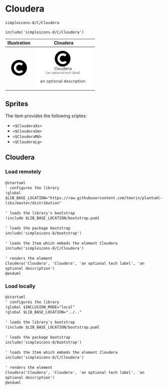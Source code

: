 # Cloudera


```text
simpleicons-8/C/Cloudera
```

```text
include('simpleicons-8/C/Cloudera')
```



| Illustration | Cloudera |
| :---: | :---: |
| ![illustration for Illustration](../../simpleicons-8/C/Cloudera.png) | ![illustration for Cloudera](../../simpleicons-8/C/Cloudera.Local.png) |



## Sprites
The item provides the following sriptes:

- `<$ClouderaXs>`
- `<$ClouderaSm>`
- `<$ClouderaMd>`
- `<$ClouderaLg>`





## Cloudera

### Load remotely
```plantuml
@startuml
' configures the library
!global $LIB_BASE_LOCATION="https://raw.githubusercontent.com/tmorin/plantuml-libs/master/distribution"

' loads the library's bootstrap
!include $LIB_BASE_LOCATION/bootstrap.puml

' loads the package bootstrap
include('simpleicons-8/bootstrap')

' loads the Item which embeds the element Cloudera
include('simpleicons-8/C/Cloudera')

' renders the element
Cloudera('Cloudera', 'Cloudera', 'an optional tech label', 'an optional description')
@enduml
```

### Load locally
```plantuml
@startuml
' configures the library
!global $INCLUSION_MODE="local"
!global $LIB_BASE_LOCATION="../.."

' loads the library's bootstrap
!include $LIB_BASE_LOCATION/bootstrap.puml

' loads the package bootstrap
include('simpleicons-8/bootstrap')

' loads the Item which embeds the element Cloudera
include('simpleicons-8/C/Cloudera')

' renders the element
Cloudera('Cloudera', 'Cloudera', 'an optional tech label', 'an optional description')
@enduml
```

